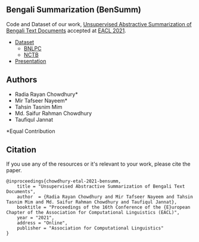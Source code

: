## Bengali Summarization (BenSumm)

Code and Dataset of our work, [Unsupervised Abstractive Summarization of Bengali Text Documents](https://arxiv.org/abs/2102.04490) accepted at [EACL 2021](https://2021.eacl.org/). 

- [Dataset](https://github.com/tafseer-nayeem/BengaliSummarization/tree/main/Dataset)
	- [BNLPC](https://github.com/tafseer-nayeem/BengaliSummarization/tree/main/Dataset/BNLPC)
	- [NCTB](https://github.com/tafseer-nayeem/BengaliSummarization/tree/main/Dataset/NCTB)
- [Presentation](https://tafseer-nayeem.github.io/files/EACL2021/eacl2021_presentation.pdf)

## Authors

- Radia Rayan Chowdhury*
- Mir Tafseer Nayeem*
- Tahsin Tasnim Mim
- Md. Saifur Rahman Chowdhury
- Taufiqul Jannat

*Equal Contribution

## Citation

If you use any of the resources or it's relevant to your work, please cite the paper. 

```
@inproceedings{chowdhury-etal-2021-bensumm,
    title = "Unsupervised Abstractive Summarization of Bengali Text Documents",
    author  = {Radia Rayan Chowdhury and Mir Tafseer Nayeem and Tahsin Tasnim Mim and Md. Saifur Rahman Chowdhury and Taufiqul Jannat},
    booktitle = "Proceedings of the 16th Conference of the {E}uropean Chapter of the Association for Computational Linguistics (EACL)",
    year = "2021",
    address = "Online",
    publisher = "Association for Computational Linguistics"
}
```